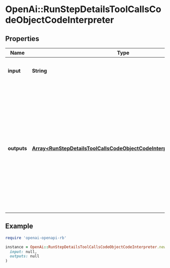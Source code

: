 # OpenAi::RunStepDetailsToolCallsCodeObjectCodeInterpreter

## Properties

| Name | Type | Description | Notes |
| ---- | ---- | ----------- | ----- |
| **input** | **String** | The input to the Code Interpreter tool call. |  |
| **outputs** | [**Array&lt;RunStepDetailsToolCallsCodeObjectCodeInterpreterOutputsInner&gt;**](RunStepDetailsToolCallsCodeObjectCodeInterpreterOutputsInner.md) | The outputs from the Code Interpreter tool call. Code Interpreter can output one or more items, including text (&#x60;logs&#x60;) or images (&#x60;image&#x60;). Each of these are represented by a different object type. |  |

## Example

```ruby
require 'openai-openapi-rb'

instance = OpenAi::RunStepDetailsToolCallsCodeObjectCodeInterpreter.new(
  input: null,
  outputs: null
)
```


